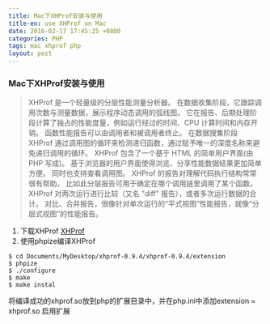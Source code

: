 ```yaml
---
title: Mac下XHProf安装与使用
title-en: use XHProf on Mac
date: 2016-02-17 17:45:25 +0800
categories: PHP 
tags: mac xhprof php
layout: post
---
```



### Mac下XHProf安装与使用
> XHProf 是一个轻量级的分层性能测量分析器。 在数据收集阶段，它跟踪调用次数与测量数据，展示程序动态调用的弧线图。 它在报告、后期处理阶段计算了独占的性能度量，例如运行经过的时间、CPU 计算时间和内存开销。 函数性能报告可以由调用者和被调用者终止。 在数据搜集阶段 XHProf 通过调用图的循环来检测递归函数，通过赋予唯一的深度名称来避免递归调用的循环。
> XHProf 包含了一个基于 HTML 的简单用户界面(由 PHP 写成)。 基于浏览器的用户界面使得浏览、分享性能数据结果更加简单方便。 同时也支持查看调用图。
> XHProf 的报告对理解代码执行结构常常很有帮助。 比如此分层报告可用于确定在哪个调用链里调用了某个函数。
> XHProf 对两次运行进行比较（又名 "diff" 报告），或者多次运行数据的合计。 对比、合并报告，很像针对单次运行的“平式视图”性能报告，就像“分层式视图”的性能报告。

1. 下载XHProf
	[XHProf](http://pecl.php.net/package/xhprof "XHProf")
2. 使用phpize编译XHProf
    
```
$ cd Documents/MyDesktop/xhprof-0.9.4/xhprof-0.9.4/extension 
$ phpize
$ ./configure
$ make 
$ make instal                                   
```

将编译成功的xhprof.so放到php的扩展目录中，并在php.ini中添加extension = xhprof.so 启用扩展
